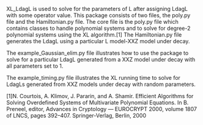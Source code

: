 XL_LdagL is used to solve for the parameters of L after 
assigning LdagL with some operator value. This package
consists of two files, the poly.py file and the 
Hamiltonian.py file.
The core file 
is the poly.py file which contains classes to handle 
polynomial systems and to solve for degree-2 polynomial
systems using the XL algorithm.[1] The Hamiltonian.py file
generates the LdagL using a particular L model-XXZ model
under decay. 


The example_Gaussian_elim.py file illustrates how to use
the package to solve for a particular LdagL generated 
from a XXZ model under decay with all parameters set to 1. 


The example_timing.py file illustrates the XL running time
to solve for LdagLs generated from XXZ models under decay with random parameters. 


[1]N. Courtois, A. Klimov, J. Pararin, and A. Shamir. Efficient Algorithms for
Solving Overdefined Systems of Multivariate Polynomial Equations. In B. Preneel,
editor, Advances in Cryptology — EUROCRYPT 2000, volume 1807 of LNCS,
pages 392–407. Springer-Verlag, Berlin, 2000